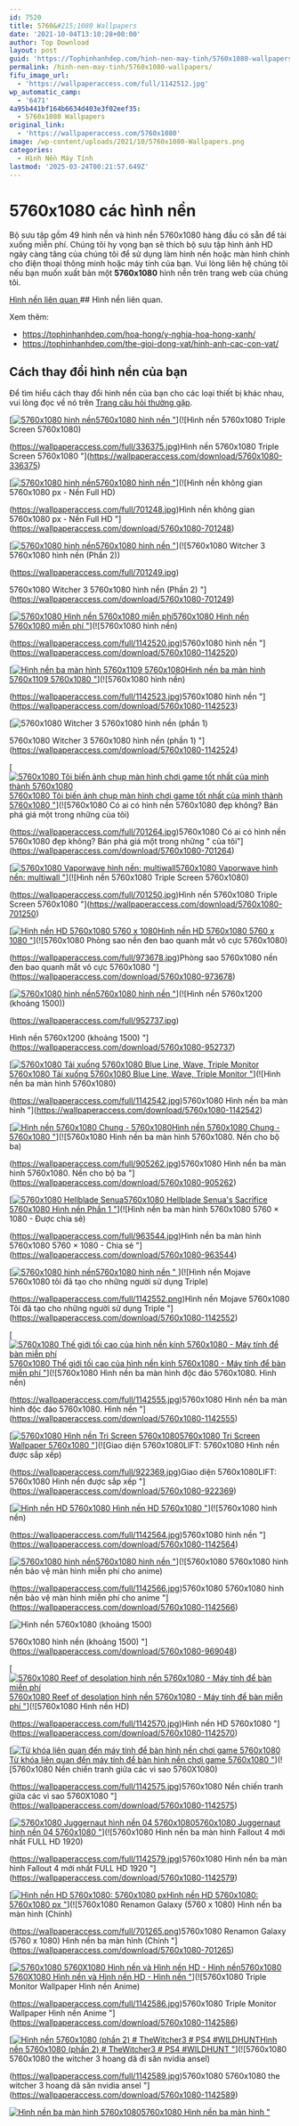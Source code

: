 ```yaml
---
id: 7520
title: 5760&#215;1080 Wallpapers
date: '2021-10-04T13:10:28+00:00'
author: Top Download
layout: post
guid: 'https://Tophinhanhdep.com/hinh-nen-may-tinh/5760x1080-wallpapers/'
permalink: /hinh-nen-may-tinh/5760x1080-wallpapers/
fifu_image_url:
  - 'https://wallpaperaccess.com/full/1142512.jpg'
wp_automatic_camp:
  - '6471'
4a95b441bf164b6634d403e3f02eef35:
  - 5760x1080 Wallpapers
original_link:
  - 'https://wallpaperaccess.com/5760x1080'
image: /wp-content/uploads/2021/10/5760x1080-Wallpapers.png
categories:
  - Hình Nền Máy Tính
lastmod: '2025-03-24T00:21:57.649Z'
---
```

# 5760x1080 các hình nền

Bộ sưu tập gồm 49 hình nền và hình nền 5760x1080 hàng đầu có sẵn để tải xuống miễn phí. Chúng tôi hy vọng bạn sẽ thích bộ sưu tập hình ảnh HD ngày càng tăng của chúng tôi để sử dụng làm hình nền hoặc màn hình chính cho điện thoại thông minh hoặc máy tính của bạn. Vui lòng liên hệ chúng tôi nếu bạn muốn xuất bản một **5760x1080** hình nền trên trang web của chúng tôi.

[Hình nền liên quan ](#related) ## Hình nền liên quan.

   
 Xem thêm:

   
- <https://tophinhanhdep.com/hoa-hong/y-nghia-hoa-hong-xanh/>
- <https://tophinhanhdep.com/the-gioi-dong-vat/hinh-anh-cac-con-vat/>

## Cách thay đổi hình nền của bạn

Để tìm hiểu cách thay đổi hình nền của bạn cho các loại thiết bị khác nhau, vui lòng đọc về nó trên [Trang câu hỏi thường gặp](https://tophinhanhdep.com/faq/).

  
[[![5760x1080 hình nền](https://wallpaperaccess.com/full/1142512.jpg)5760x1080 hình nền "](https://wallpaperaccess.com/download/5760x1080-1142512)](![Hình nền 5760x1080 Triple Screen 5760x1080)

(https://wallpaperaccess.com/full/336375.jpg)Hình nền 5760x1080 Triple Screen 5760x1080 "](https://wallpaperaccess.com/download/5760x1080-336375)

[[![5760x1080 hình nền](https://wallpaperaccess.com/full/954294.jpg)5760x1080 hình nền "](https://wallpaperaccess.com/download/5760x1080-954294)](![Hình nền không gian 5760x1080 px - Nền Full HD)

(https://wallpaperaccess.com/full/701248.jpg)Hình nền không gian 5760x1080 px - Nền Full HD "](https://wallpaperaccess.com/download/5760x1080-701248)

[[![5760x1080 hình nền](https://wallpaperaccess.com/full/1142517.jpg)5760x1080 hình nền "](https://wallpaperaccess.com/download/5760x1080-1142517)](![5760x1080 Witcher 3 5760x1080 hình nền (Phần 2))

(https://wallpaperaccess.com/full/701249.jpg)

5760x1080 Witcher 3 5760x1080 hình nền (Phần 2) "](https://wallpaperaccess.com/download/5760x1080-701249)

[[![5760x1080 Hình nền 5760x1080 miễn phí](https://wallpaperaccess.com/full/1142519.jpg)5760x1080 Hình nền 5760x1080 miễn phí "](https://wallpaperaccess.com/download/5760x1080-1142519)](![5760x1080 hình nền)

(https://wallpaperaccess.com/full/1142520.jpg)5760x1080 hình nền "](https://wallpaperaccess.com/download/5760x1080-1142520)

[[![Hình nền ba màn hình 5760x1109 5760x1080](https://wallpaperaccess.com/full/336371.jpg)Hình nền ba màn hình 5760x1109 5760x1080 "](https://wallpaperaccess.com/download/5760x1080-336371)](![5760x1080 hình nền)

(https://wallpaperaccess.com/full/1142523.jpg)5760x1080 hình nền "](https://wallpaperaccess.com/download/5760x1080-1142523)

[![5760x1080 Witcher 3 5760x1080 hình nền (phần 1)](https://wallpaperaccess.com/full/1142524.jpg)

5760x1080 Witcher 3 5760x1080 hình nền (phần 1) "](https://wallpaperaccess.com/download/5760x1080-1142524)

[[![5760x1080 Tôi biến ảnh chụp màn hình chơi game tốt nhất của mình thành 5760x1080](https://wallpaperaccess.com/full/701333.png)5760x1080 Tôi biến ảnh chụp màn hình chơi game tốt nhất của mình thành 5760x1080 "](https://wallpaperaccess.com/download/5760x1080-701333)](![5760x1080 Có ai có hình nền 5760x1080 đẹp không?  Bán phá giá một trong những của tôi)

(https://wallpaperaccess.com/full/701264.jpg)5760x1080 Có ai có hình nền 5760x1080 đẹp không? Bán phá giá một trong những " của tôi"](https://wallpaperaccess.com/download/5760x1080-701264)

[[![5760x1080 Vaporwave hình nền: multiwall](https://wallpaperaccess.com/full/701266.jpg)5760x1080 Vaporwave hình nền: multiwall "](https://wallpaperaccess.com/download/5760x1080-701266)](![Hình nền 5760x1080 Triple Screen 5760x1080)

(https://wallpaperaccess.com/full/701250.jpg)Hình nền 5760x1080 Triple Screen 5760x1080 "](https://wallpaperaccess.com/download/5760x1080-701250)

[[![Hình nền HD 5760x1080 5760 x 1080](https://wallpaperaccess.com/full/1142532.jpg)Hình nền HD 5760x1080 5760 x 1080 "](https://wallpaperaccess.com/download/5760x1080-1142532)](![5760x1080 Phòng sao nền đen bao quanh mắt vô cực 5760x1080)

(https://wallpaperaccess.com/full/973678.jpg)Phòng sao 5760x1080 nền đen bao quanh mắt vô cực 5760x1080 "](https://wallpaperaccess.com/download/5760x1080-973678)

[[![5760x1080 hình nền](https://wallpaperaccess.com/full/1142536.jpg)5760x1080 hình nền "](https://wallpaperaccess.com/download/5760x1080-1142536)](![Hình nền 5760x1200 (khoảng 1500))

(https://wallpaperaccess.com/full/952737.jpg)

Hình nền 5760x1200 (khoảng 1500) "](https://wallpaperaccess.com/download/5760x1080-952737)

[[![5760x1080 Tải xuống 5760x1080 Blue Line, Wave, Triple Monitor](https://wallpaperaccess.com/full/1142540.jpg)5760x1080 Tải xuống 5760x1080 Blue Line, Wave, Triple Monitor "](https://wallpaperaccess.com/download/5760x1080-1142540)](![Hình nền ba màn hình 5760x1080)

(https://wallpaperaccess.com/full/1142542.jpg)5760x1080 Hình nền ba màn hình "](https://wallpaperaccess.com/download/5760x1080-1142542)

[[![Hình nền 5760x1080 Chung - 5760x1080](https://wallpaperaccess.com/full/969045.jpg)Hình nền 5760x1080 Chung - 5760x1080 "](https://wallpaperaccess.com/download/5760x1080-969045)](![5760x1080 Hình nền ba màn hình 5760x1080.  Nền cho bộ ba)

(https://wallpaperaccess.com/full/905262.jpg)5760x1080 Hình nền ba màn hình 5760x1080. Nền cho bộ ba "](https://wallpaperaccess.com/download/5760x1080-905262)

[[![5760x1080 Hellblade Senua](https://wallpaperaccess.com/full/1142547.jpg)5760x1080 Hellblade Senua's Sacrifice 5760x1080 Hình nền Phần 1 "](https://wallpaperaccess.com/download/5760x1080-1142547)](![Hình nền ba màn hình 5760x1080 5760 × 1080 - Được chia sẻ)

(https://wallpaperaccess.com/full/963544.jpg)Hình nền ba màn hình 5760x1080 5760 × 1080 - Chia sẻ "](https://wallpaperaccess.com/download/5760x1080-963544)

[[![5760x1080 hình nền](https://wallpaperaccess.com/full/1142550.jpg)5760x1080 hình nền " ](https://wallpaperaccess.com/download/5760x1080-1142550)](![Hình nền Mojave 5760x1080 tôi đã tạo cho những người sử dụng Triple)

(https://wallpaperaccess.com/full/1142552.png)Hình nền Mojave 5760x1080 Tôi đã tạo cho những người sử dụng Triple "](https://wallpaperaccess.com/download/5760x1080-1142552)

[[![5760x1080 Thế giới tối cao của hình nền kính 5760x1080 - Máy tính để bàn miễn phí](https://wallpaperaccess.com/full/1142553.jpg)5760x1080 Thế giới tối cao của hình nền kính 5760x1080 - Máy tính để bàn miễn phí "](https://wallpaperaccess.com/download/5760x1080-1142553)](![5760x1080 Hình nền ba màn hình độc đáo 5760x1080.  Hình nền)

(https://wallpaperaccess.com/full/1142555.jpg)5760x1080 Hình nền ba màn hình độc đáo 5760x1080. Hình nền "](https://wallpaperaccess.com/download/5760x1080-1142555)

[[![5760x1080 Hình nền Tri Screen 5760x1080](https://wallpaperaccess.com/full/1142561.jpg)5760x1080 Tri Screen Wallpaper 5760x1080 "](https://wallpaperaccess.com/download/5760x1080-1142561)](![Giao diện 5760x1080LIFT: 5760x1080 Hình nền được sắp xếp)

(https://wallpaperaccess.com/full/922369.jpg)Giao diện 5760x1080LIFT: 5760x1080 Hình nền được sắp xếp "](https://wallpaperaccess.com/download/5760x1080-922369)

[[![Hình nền HD 5760x1080](https://wallpaperaccess.com/full/701262.jpg) Hình nền HD 5760x1080 "](https://wallpaperaccess.com/download/5760x1080-701262)](![5760x1080 hình nền)

(https://wallpaperaccess.com/full/1142564.jpg)5760x1080 hình nền "](https://wallpaperaccess.com/download/5760x1080-1142564)

[[![5760x1080 hình nền](https://wallpaperaccess.com/full/922363.jpg)5760x1080 hình nền "](https://wallpaperaccess.com/download/5760x1080-922363)](![5760x1080 5760x1080 hình nền bảo vệ màn hình miễn phí cho anime)

(https://wallpaperaccess.com/full/1142566.jpg)5760x1080 5760x1080 hình nền bảo vệ màn hình miễn phí cho anime "](https://wallpaperaccess.com/download/5760x1080-1142566)

[![Hình nền 5760x1080 (khoảng 1500)](https://wallpaperaccess.com/full/969048.jpg)

5760x1080 hình nền (khoảng 1500) "](https://wallpaperaccess.com/download/5760x1080-969048)

[[![5760x1080 Reef of desolation hình nền 5760x1080 - Máy tính để bàn miễn phí](https://wallpaperaccess.com/full/1142569.jpg)5760x1080 Reef of desolation hình nền 5760x1080 - Máy tính để bàn miễn phí "](https://wallpaperaccess.com/download/5760x1080-1142569)](![5760x1080 Hình nền HD)

(https://wallpaperaccess.com/full/1142570.jpg)Hình nền HD 5760x1080 "](https://wallpaperaccess.com/download/5760x1080-1142570)

[[![Từ khóa liên quan đến máy tính để bàn hình nền chơi game 5760x1080](https://wallpaperaccess.com/full/1142571.jpg)Từ khóa liên quan đến máy tính để bàn hình nền chơi game 5760x1080 "](https://wallpaperaccess.com/download/5760x1080-1142571)](![5760x1080 Nền chiến tranh giữa các vì sao 5760X1080)

(https://wallpaperaccess.com/full/1142575.jpg)5760x1080 Nền chiến tranh giữa các vì sao 5760X1080 "](https://wallpaperaccess.com/download/5760x1080-1142575)

[[![5760x1080 Juggernaut hình nền 04 5760x1080](https://wallpaperaccess.com/full/952734.jpg)5760x1080 Juggernaut hình nền 04 5760x1080 "](https://wallpaperaccess.com/download/5760x1080-952734)](![5760x1080 Hình nền ba màn hình Fallout 4 mới nhất FULL HD 1920)

(https://wallpaperaccess.com/full/1142579.jpg)5760x1080 Hình nền ba màn hình Fallout 4 mới nhất FULL HD 1920 "](https://wallpaperaccess.com/download/5760x1080-1142579)

[[![Hình nền HD 5760x1080: 5760x1080 px](https://wallpaperaccess.com/full/1142581.jpg)Hình nền HD 5760x1080: 5760x1080 px "](https://wallpaperaccess.com/download/5760x1080-1142581)](![5760x1080 Renamon Galaxy (5760 x 1080) Hình nền ba màn hình (Chính)

(https://wallpaperaccess.com/full/701265.png)5760x1080 Renamon Galaxy (5760 x 1080) Hình nền ba màn hình (Chính "](https://wallpaperaccess.com/download/5760x1080-701265)

[[![5760x1080 5760X1080 Hình nền và Hình nền HD - Hình nền](https://wallpaperaccess.com/full/1142584.jpg)5760x1080 5760X1080 Hình nền và Hình nền HD - Hình nền "](https://wallpaperaccess.com/download/5760x1080-1142584)](![5760x1080 Triple Monitor Wallpaper Hình nền Anime)

(https://wallpaperaccess.com/full/1142586.jpg)5760x1080 Triple Monitor Wallpaper Hình nền Anime "](https://wallpaperaccess.com/download/5760x1080-1142586)

[[![Hình nền 5760x1080 (phần 2) # TheWitcher3 # PS4 #WILDHUNT](https://wallpaperaccess.com/full/1142588.jpg)Hình nền 5760x1080 (phần 2) # TheWitcher3 # PS4 #WILDHUNT "](https://wallpaperaccess.com/download/5760x1080-1142588)](![5760x1080 5760x1080 the witcher 3 hoang dã đi săn nvidia ansel)

(https://wallpaperaccess.com/full/1142589.jpg)5760x1080 5760x1080 the witcher 3 hoang dã săn nvidia ansel "](https://wallpaperaccess.com/download/5760x1080-1142589)

[![Hình nền ba màn hình 5760x1080](https://wallpaperaccess.com/full/1142590.jpg)5760x1080 Hình nền ba màn hình "](https://wallpaperaccess.com/download/5760x1080-1142590)
